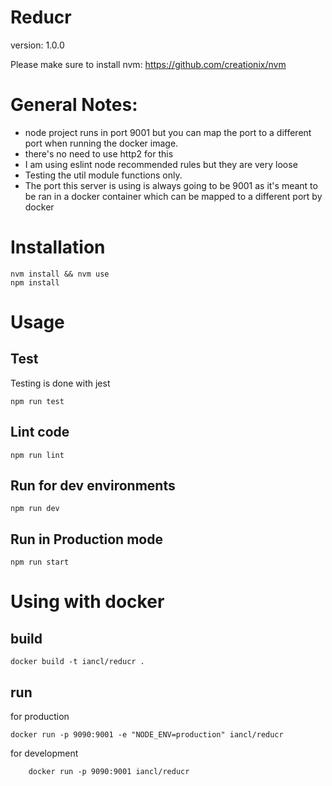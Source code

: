# Reducr

version: 1.0.0

Please make sure to install nvm: https://github.com/creationix/nvm

# General Notes:
- node project runs in port 9001 but you can map the port to a different port
  when running the docker image.
- there's no need to use http2 for this
- I am using eslint node recommended rules but they are very loose
- Testing the util module functions only.
- The port this server is using is always going to be 9001 as it's meant
  to be ran in a docker container which can be mapped to a different port
  by docker

# Installation
```
nvm install && nvm use
npm install
```

# Usage

## Test
Testing is done with jest
```
npm run test
```

## Lint code
```
npm run lint
```

## Run for dev environments
```
npm run dev
```

## Run in Production mode
```
npm run start
```

# Using with docker

## build
```
docker build -t iancl/reducr .
```

## run
for production
```
docker run -p 9090:9001 -e "NODE_ENV=production" iancl/reducr
```

for development
```
    docker run -p 9090:9001 iancl/reducr
```